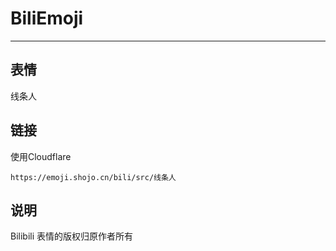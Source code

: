 # BiliEmoji
---
## 表情
线条人
## 链接
使用Cloudflare
```
https://emoji.shojo.cn/bili/src/线条人
```
## 说明
Bilibili 表情的版权归原作者所有
